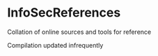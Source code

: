 # InfoSecReferences
Collation of online sources and tools for reference

Compilation updated infrequently
